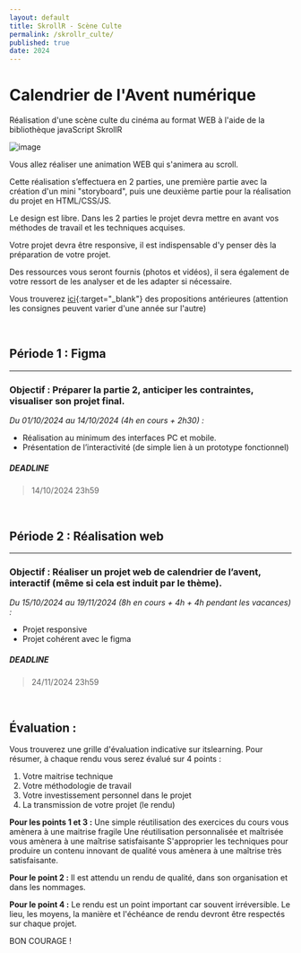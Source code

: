```yaml
---
layout: default
title: SkrollR - Scène Culte
permalink: /skrollr_culte/
published: true
date: 2024
---
```


# Calendrier de l'Avent numérique
Réalisation d'une scène culte du cinéma au format WEB à l'aide de la bibliothèque javaScript SkrollR

![image](https://github.com/user-attachments/assets/4c8eba19-8e99-463a-b76b-8f8324407dd9)

Vous allez réaliser une animation WEB qui s'animera au scroll. 

Cette réalisation s’effectuera en 2 parties, une première partie avec la création d'un mini "storyboard", puis une deuxième partie pour la réalisation du projet en HTML/CSS/JS.

Le design est libre. Dans les 2 parties le projet devra mettre en avant vos méthodes de travail et les techniques acquises.

Votre projet devra être responsive, il est indispensable d'y penser dès la préparation de votre projet. 

Des ressources vous seront fournis (photos et vidéos), il sera également de votre ressort de les analyser et de les adapter si nécessaire. 

Vous trouverez [ici](https://www.calendrier-avent-sfda.fr/){:target="_blank"} des propositions antérieures (attention les consignes peuvent varier d'une année sur l'autre)

<br>

## Période 1 : Figma 
---
### Objectif : Préparer la partie 2, anticiper les contraintes, visualiser son projet final.

*Du 01/10/2024 au 14/10/2024 (4h en cours + 2h30) :*
- Réalisation au minimum des interfaces PC et mobile. 
- Présentation de l’interactivité (de simple lien à un prototype fonctionnel) 

##### DEADLINE
> 14/10/2024 23h59

<br>

## Période 2 : Réalisation web 
---
### Objectif : Réaliser un projet web de calendrier de l’avent, interactif (même si cela est induit par le thème). 

*Du 15/10/2024 au 19/11/2024 (8h en cours + 4h + 4h pendant les vacances) :*
- Projet responsive 
- Projet cohérent avec le figma 

##### DEADLINE
> 24/11/2024 23h59 

<br>

## Évaluation :
Vous trouverez une grille d'évaluation indicative sur itslearning.
Pour résumer, à chaque rendu vous serez évalué sur 4 points :
<ol>
  <li>Votre maitrise technique</li>
  <li>Votre méthodologie de travail</li>
  <li>Votre investissement personnel dans le projet</li>
  <li>La transmission de votre projet (le rendu)</li>
</ol>

**Pour les points 1 et 3 :**
Une simple réutilisation des exercices du cours vous amènera à une maitrise fragile
Une réutilisation personnalisée et maîtrisée vous amènera à une maîtrise satisfaisante
S'approprier les techniques pour produire un contenu innovant de qualité vous amènera à une maîtrise très satisfaisante.

**Pour le point 2 :**
Il est attendu un rendu de qualité, dans son organisation et dans les nommages.

**Pour le point 4 :**
Le rendu est un point important car souvent irréversible. Le lieu, les moyens, la manière et l'échéance de rendu devront être respectés sur chaque projet.

BON COURAGE !
